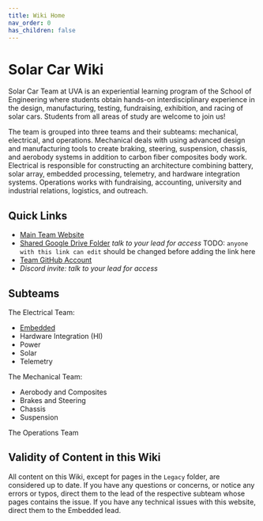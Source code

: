 ```yaml
---
title: Wiki Home
nav_order: 0
has_children: false
---
```


# Solar Car Wiki

Solar Car Team at UVA is an experiential learning program of the School of Engineering where students obtain hands-on interdisciplinary experience in the design, manufacturing, testing, fundraising, exhibition, and racing of solar cars. Students from all areas of study are welcome to join us!

 
The team is grouped into three teams and their subteams: mechanical, electrical, and operations. Mechanical deals with using advanced design and manufacturing tools to create braking, steering, suspension, chassis, and aerobody systems in addition to carbon fiber composites body work. Electrical is responsible for constructing an architecture combining battery, solar array, embedded processing, telemetry, and hardware integration systems. Operations works with fundraising, accounting, university and industrial relations, logistics, and outreach.

## Quick Links
- [Main Team Website](https://www.solarcaratuva.org/home)
- [Shared Google Drive Folder]() *talk to your lead for access* TODO: `anyone with this link can edit` should be changed before adding the link here
- [Team GitHub Account](https://github.com/solarcaratuva)
- *Discord invite: talk to your lead for access*


## Subteams

The Electrical Team:
- [Embedded](https://solarcaratuva.github.io/Embedded/embedded.html)
- Hardware Integration (HI)
- Power
- Solar
- Telemetry

The Mechanical Team:
- Aerobody and Composites 
- Brakes and Steering
- Chassis
- Suspension

The Operations Team


## Validity of Content in this Wiki
All content on this Wiki, except for pages in the `Legacy` folder, are considered up to date. If you have any questions or concerns, or notice any errors or typos, direct them to the lead of the respective subteam whose pages contains the issue. If you have any technical issues with this website, direct them to the Embedded lead. 